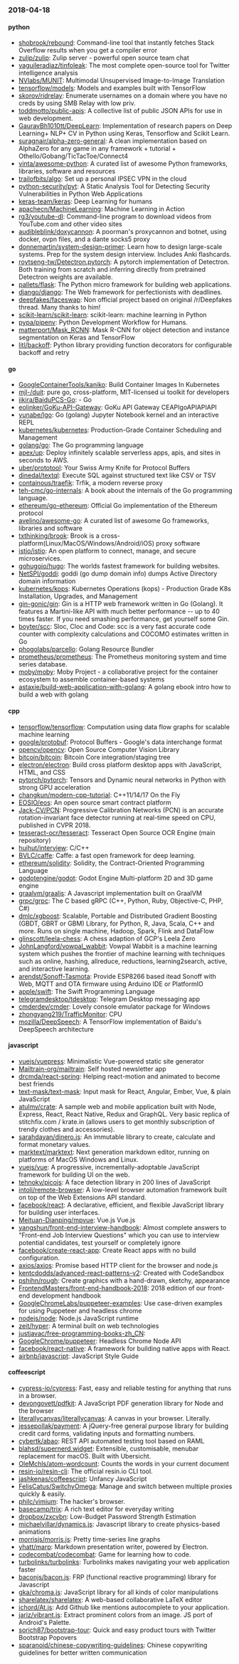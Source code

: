 ### 2018-04-18

#### python
* [shobrook/rebound](https://github.com/shobrook/rebound): Command-line tool that instantly fetches Stack Overflow results when you get a compiler error
* [zulip/zulip](https://github.com/zulip/zulip): Zulip server - powerful open source team chat
* [vaguileradiaz/tinfoleak](https://github.com/vaguileradiaz/tinfoleak): The most complete open-source tool for Twitter intelligence analysis
* [NVlabs/MUNIT](https://github.com/NVlabs/MUNIT): Multimodal Unsupervised Image-to-Image Translation
* [tensorflow/models](https://github.com/tensorflow/models): Models and examples built with TensorFlow
* [skorov/ridrelay](https://github.com/skorov/ridrelay): Enumerate usernames on a domain where you have no creds by using SMB Relay with low priv.
* [toddmotto/public-apis](https://github.com/toddmotto/public-apis): A collective list of public JSON APIs for use in web development.
* [GauravBh1010tt/DeepLearn](https://github.com/GauravBh1010tt/DeepLearn): Implementation of research papers on Deep Learning+ NLP+ CV in Python using Keras, Tensorflow and Scikit Learn.
* [suragnair/alpha-zero-general](https://github.com/suragnair/alpha-zero-general): A clean implementation based on AlphaZero for any game in any framework + tutorial + Othello/Gobang/TicTacToe/Connect4
* [vinta/awesome-python](https://github.com/vinta/awesome-python): A curated list of awesome Python frameworks, libraries, software and resources
* [trailofbits/algo](https://github.com/trailofbits/algo): Set up a personal IPSEC VPN in the cloud
* [python-security/pyt](https://github.com/python-security/pyt): A Static Analysis Tool for Detecting Security Vulnerabilities in Python Web Applications
* [keras-team/keras](https://github.com/keras-team/keras): Deep Learning for humans
* [apachecn/MachineLearning](https://github.com/apachecn/MachineLearning): Machine Learning in Action
* [rg3/youtube-dl](https://github.com/rg3/youtube-dl): Command-line program to download videos from YouTube.com and other video sites
* [audibleblink/doxycannon](https://github.com/audibleblink/doxycannon): A poorman's proxycannon and botnet, using docker, ovpn files, and a dante socks5 proxy
* [donnemartin/system-design-primer](https://github.com/donnemartin/system-design-primer): Learn how to design large-scale systems. Prep for the system design interview. Includes Anki flashcards.
* [roytseng-tw/Detectron.pytorch](https://github.com/roytseng-tw/Detectron.pytorch): A pytorch implementation of Detectron. Both training from scratch and inferring directly from pretrained Detectron weights are available.
* [pallets/flask](https://github.com/pallets/flask): The Python micro framework for building web applications.
* [django/django](https://github.com/django/django): The Web framework for perfectionists with deadlines.
* [deepfakes/faceswap](https://github.com/deepfakes/faceswap): Non official project based on original /r/Deepfakes thread. Many thanks to him!
* [scikit-learn/scikit-learn](https://github.com/scikit-learn/scikit-learn): scikit-learn: machine learning in Python
* [pypa/pipenv](https://github.com/pypa/pipenv): Python Development Workflow for Humans.
* [matterport/Mask_RCNN](https://github.com/matterport/Mask_RCNN): Mask R-CNN for object detection and instance segmentation on Keras and TensorFlow
* [litl/backoff](https://github.com/litl/backoff): Python library providing function decorators for configurable backoff and retry

#### go
* [GoogleContainerTools/kaniko](https://github.com/GoogleContainerTools/kaniko): Build Container Images In Kubernetes
* [mjl-/duit](https://github.com/mjl-/duit): pure go, cross-platform, MIT-licensed ui toolkit for developers
* [iikira/BaiduPCS-Go](https://github.com/iikira/BaiduPCS-Go):  - Go
* [eolinker/GoKu-API-Gateway](https://github.com/eolinker/GoKu-API-Gateway): GoKu API Gateway CEAPIgoAPIAPIAPI
* [yunabe/lgo](https://github.com/yunabe/lgo): Go (golang) Jupyter Notebook kernel and an interactive REPL
* [kubernetes/kubernetes](https://github.com/kubernetes/kubernetes): Production-Grade Container Scheduling and Management
* [golang/go](https://github.com/golang/go): The Go programming language
* [apex/up](https://github.com/apex/up): Deploy infinitely scalable serverless apps, apis, and sites in seconds to AWS.
* [uber/prototool](https://github.com/uber/prototool): Your Swiss Army Knife for Protocol Buffers
* [dinedal/textql](https://github.com/dinedal/textql): Execute SQL against structured text like CSV or TSV
* [containous/traefik](https://github.com/containous/traefik): Trfik, a modern reverse proxy
* [teh-cmc/go-internals](https://github.com/teh-cmc/go-internals): A book about the internals of the Go programming language.
* [ethereum/go-ethereum](https://github.com/ethereum/go-ethereum): Official Go implementation of the Ethereum protocol
* [avelino/awesome-go](https://github.com/avelino/awesome-go): A curated list of awesome Go frameworks, libraries and software
* [txthinking/brook](https://github.com/txthinking/brook): Brook is a cross-platform(Linux/MacOS/Windows/Android/iOS) proxy software
* [istio/istio](https://github.com/istio/istio): An open platform to connect, manage, and secure microservices.
* [gohugoio/hugo](https://github.com/gohugoio/hugo): The worlds fastest framework for building websites.
* [NetSPI/goddi](https://github.com/NetSPI/goddi): goddi (go dump domain info) dumps Active Directory domain information
* [kubernetes/kops](https://github.com/kubernetes/kops): Kubernetes Operations (kops) - Production Grade K8s Installation, Upgrades, and Management
* [gin-gonic/gin](https://github.com/gin-gonic/gin): Gin is a HTTP web framework written in Go (Golang). It features a Martini-like API with much better performance -- up to 40 times faster. If you need smashing performance, get yourself some Gin.
* [boyter/scc](https://github.com/boyter/scc): Sloc, Cloc and Code: scc is a very fast accurate code counter with complexity calculations and COCOMO estimates written in Go
* [phogolabs/parcello](https://github.com/phogolabs/parcello): Golang Resource Bundler
* [prometheus/prometheus](https://github.com/prometheus/prometheus): The Prometheus monitoring system and time series database.
* [moby/moby](https://github.com/moby/moby): Moby Project - a collaborative project for the container ecosystem to assemble container-based systems
* [astaxie/build-web-application-with-golang](https://github.com/astaxie/build-web-application-with-golang): A golang ebook intro how to build a web with golang

#### cpp
* [tensorflow/tensorflow](https://github.com/tensorflow/tensorflow): Computation using data flow graphs for scalable machine learning
* [google/protobuf](https://github.com/google/protobuf): Protocol Buffers - Google's data interchange format
* [opencv/opencv](https://github.com/opencv/opencv): Open Source Computer Vision Library
* [bitcoin/bitcoin](https://github.com/bitcoin/bitcoin): Bitcoin Core integration/staging tree
* [electron/electron](https://github.com/electron/electron): Build cross platform desktop apps with JavaScript, HTML, and CSS
* [pytorch/pytorch](https://github.com/pytorch/pytorch): Tensors and Dynamic neural networks in Python with strong GPU acceleration
* [changkun/modern-cpp-tutorial](https://github.com/changkun/modern-cpp-tutorial):  C++11/14/17 On the Fly
* [EOSIO/eos](https://github.com/EOSIO/eos): An open source smart contract platform
* [Jack-CV/PCN](https://github.com/Jack-CV/PCN): Progressive Calibration Networks (PCN) is an accurate rotation-invariant face detector running at real-time speed on CPU, published in CVPR 2018.
* [tesseract-ocr/tesseract](https://github.com/tesseract-ocr/tesseract): Tesseract Open Source OCR Engine (main repository)
* [huihut/interview](https://github.com/huihut/interview):  C/C++
* [BVLC/caffe](https://github.com/BVLC/caffe): Caffe: a fast open framework for deep learning.
* [ethereum/solidity](https://github.com/ethereum/solidity): Solidity, the Contract-Oriented Programming Language
* [godotengine/godot](https://github.com/godotengine/godot): Godot Engine  Multi-platform 2D and 3D game engine
* [graalvm/graaljs](https://github.com/graalvm/graaljs): A Javascript implementation built on GraalVM
* [grpc/grpc](https://github.com/grpc/grpc): The C based gRPC (C++, Python, Ruby, Objective-C, PHP, C#)
* [dmlc/xgboost](https://github.com/dmlc/xgboost): Scalable, Portable and Distributed Gradient Boosting (GBDT, GBRT or GBM) Library, for Python, R, Java, Scala, C++ and more. Runs on single machine, Hadoop, Spark, Flink and DataFlow
* [glinscott/leela-chess](https://github.com/glinscott/leela-chess): A chess adaption of GCP's Leela Zero
* [JohnLangford/vowpal_wabbit](https://github.com/JohnLangford/vowpal_wabbit): Vowpal Wabbit is a machine learning system which pushes the frontier of machine learning with techniques such as online, hashing, allreduce, reductions, learning2search, active, and interactive learning.
* [arendst/Sonoff-Tasmota](https://github.com/arendst/Sonoff-Tasmota): Provide ESP8266 based itead Sonoff with Web, MQTT and OTA firmware using Arduino IDE or PlatformIO
* [apple/swift](https://github.com/apple/swift): The Swift Programming Language
* [telegramdesktop/tdesktop](https://github.com/telegramdesktop/tdesktop): Telegram Desktop messaging app
* [cmderdev/cmder](https://github.com/cmderdev/cmder): Lovely console emulator package for Windows
* [zhongyang219/TrafficMonitor](https://github.com/zhongyang219/TrafficMonitor): CPU
* [mozilla/DeepSpeech](https://github.com/mozilla/DeepSpeech): A TensorFlow implementation of Baidu's DeepSpeech architecture

#### javascript
* [vuejs/vuepress](https://github.com/vuejs/vuepress): Minimalistic Vue-powered static site generator
* [Mailtrain-org/mailtrain](https://github.com/Mailtrain-org/mailtrain): Self hosted newsletter app
* [drcmda/react-spring](https://github.com/drcmda/react-spring):  Helping react-motion and animated to become best friends
* [text-mask/text-mask](https://github.com/text-mask/text-mask): Input mask for React, Angular, Ember, Vue, & plain JavaScript
* [atulmy/crate](https://github.com/atulmy/crate):  A sample web and mobile application built with Node, Express, React, React Native, Redux and GraphQL. Very basic replica of stitchfix.com / krate.in (allows users to get monthly subscription of trendy clothes and accessories).
* [sarahdayan/dinero.js](https://github.com/sarahdayan/dinero.js):  An immutable library to create, calculate and format monetary values.
* [marktext/marktext](https://github.com/marktext/marktext): Next generation markdown editor, running on platforms of MacOS Windows and Linux.
* [vuejs/vue](https://github.com/vuejs/vue):  A progressive, incrementally-adoptable JavaScript framework for building UI on the web.
* [tehnokv/picojs](https://github.com/tehnokv/picojs): A face detection library in 200 lines of JavaScript
* [intoli/remote-browser](https://github.com/intoli/remote-browser): A low-level browser automation framework built on top of the Web Extensions API standard.
* [facebook/react](https://github.com/facebook/react): A declarative, efficient, and flexible JavaScript library for building user interfaces.
* [Meituan-Dianping/mpvue](https://github.com/Meituan-Dianping/mpvue):  Vue.js  Vue.js 
* [yangshun/front-end-interview-handbook](https://github.com/yangshun/front-end-interview-handbook):  Almost complete answers to "Front-end Job Interview Questions" which you can use to interview potential candidates, test yourself or completely ignore
* [facebook/create-react-app](https://github.com/facebook/create-react-app): Create React apps with no build configuration.
* [axios/axios](https://github.com/axios/axios): Promise based HTTP client for the browser and node.js
* [kentcdodds/advanced-react-patterns-v2](https://github.com/kentcdodds/advanced-react-patterns-v2): Created with CodeSandbox
* [pshihn/rough](https://github.com/pshihn/rough): Create graphics with a hand-drawn, sketchy, appearance
* [FrontendMasters/front-end-handbook-2018](https://github.com/FrontendMasters/front-end-handbook-2018): 2018 edition of our front-end development handbook
* [GoogleChromeLabs/puppeteer-examples](https://github.com/GoogleChromeLabs/puppeteer-examples): Use case-driven examples for using Puppeteer and headless chrome
* [nodejs/node](https://github.com/nodejs/node): Node.js JavaScript runtime 
* [zeit/hyper](https://github.com/zeit/hyper): A terminal built on web technologies
* [justjavac/free-programming-books-zh_CN](https://github.com/justjavac/free-programming-books-zh_CN):  
* [GoogleChrome/puppeteer](https://github.com/GoogleChrome/puppeteer): Headless Chrome Node API
* [facebook/react-native](https://github.com/facebook/react-native): A framework for building native apps with React.
* [airbnb/javascript](https://github.com/airbnb/javascript): JavaScript Style Guide

#### coffeescript
* [cypress-io/cypress](https://github.com/cypress-io/cypress): Fast, easy and reliable testing for anything that runs in a browser.
* [devongovett/pdfkit](https://github.com/devongovett/pdfkit): A JavaScript PDF generation library for Node and the browser
* [literallycanvas/literallycanvas](https://github.com/literallycanvas/literallycanvas): A canvas in your browser. Literally.
* [jessepollak/payment](https://github.com/jessepollak/payment):  A jQuery-free general purpose library for building credit card forms, validating inputs and formatting numbers.
* [cybertk/abao](https://github.com/cybertk/abao): REST API automated testing tool based on RAML
* [blahsd/supernerd.widget](https://github.com/blahsd/supernerd.widget): Extensible, customisable, menubar replacement for macOS. Built with Ubersicht.
* [OleMchls/atom-wordcount](https://github.com/OleMchls/atom-wordcount): Counts the words in your current document
* [resin-io/resin-cli](https://github.com/resin-io/resin-cli): The official resin.io CLI tool.
* [jashkenas/coffeescript](https://github.com/jashkenas/coffeescript): Unfancy JavaScript
* [FelisCatus/SwitchyOmega](https://github.com/FelisCatus/SwitchyOmega): Manage and switch between multiple proxies quickly & easily.
* [philc/vimium](https://github.com/philc/vimium): The hacker's browser.
* [basecamp/trix](https://github.com/basecamp/trix): A rich text editor for everyday writing
* [dropbox/zxcvbn](https://github.com/dropbox/zxcvbn): Low-Budget Password Strength Estimation
* [michaelvillar/dynamics.js](https://github.com/michaelvillar/dynamics.js): Javascript library to create physics-based animations
* [morrisjs/morris.js](https://github.com/morrisjs/morris.js): Pretty time-series line graphs
* [yhatt/marp](https://github.com/yhatt/marp): Markdown presentation writer, powered by Electron.
* [codecombat/codecombat](https://github.com/codecombat/codecombat): Game for learning how to code.
* [turbolinks/turbolinks](https://github.com/turbolinks/turbolinks): Turbolinks makes navigating your web application faster
* [baconjs/bacon.js](https://github.com/baconjs/bacon.js): FRP (functional reactive programming) library for Javascript
* [gka/chroma.js](https://github.com/gka/chroma.js): JavaScript library for all kinds of color manipulations
* [sharelatex/sharelatex](https://github.com/sharelatex/sharelatex): A web-based collaborative LaTeX editor
* [ichord/At.js](https://github.com/ichord/At.js): Add Github like mentions autocomplete to your application.
* [jariz/vibrant.js](https://github.com/jariz/vibrant.js): Extract prominent colors from an image. JS port of Android's Palette.
* [sorich87/bootstrap-tour](https://github.com/sorich87/bootstrap-tour): Quick and easy product tours with Twitter Bootstrap Popovers
* [sparanoid/chinese-copywriting-guidelines](https://github.com/sparanoid/chinese-copywriting-guidelines): Chinese copywriting guidelines for better written communication
